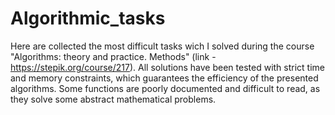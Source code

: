 # Algorithmic_tasks
Here are collected the most difficult tasks wich I solved during the course "Algorithms: theory and practice. Methods" (link - https://stepik.org/course/217).
All solutions have been tested with strict time and memory constraints, which guarantees the efficiency of the presented algorithms.
Some functions are poorly documented and difficult to read, as they solve some abstract mathematical problems.
